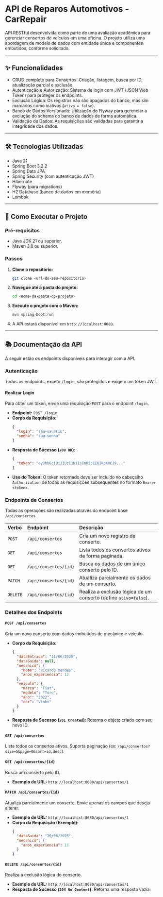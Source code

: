 # API de Reparos Automotivos - CarRepair

API RESTful desenvolvida como parte de uma avaliação acadêmica para gerenciar consertos de veículos em uma oficina. O projeto utiliza uma abordagem de modelo de dados com entidade única e componentes embutidos, conforme solicitado.

---

## ✨ Funcionalidades

- CRUD completo para Consertos: Criação, listagem, busca por ID, atualização parcial e exclusão.
- Autenticação e Autorização: Sistema de login com JWT (JSON Web Token) para proteger os endpoints.
- Exclusão Lógica: Os registros não são apagados do banco, mas sim marcados como inativos (`ativo = false`).
- Banco de Dados Versionado: Utilização do Flyway para gerenciar a evolução do schema do banco de dados de forma automática.
- Validação de Dados: As requisições são validadas para garantir a integridade dos dados.

---

## 🛠️ Tecnologias Utilizadas

- Java 21
- Spring Boot 3.2.2
- Spring Data JPA
- Spring Security (com autenticação JWT)
- Hibernate
- Flyway (para migrations)
- H2 Database (banco de dados em memória)
- Lombok

---

## 🚀 Como Executar o Projeto

### Pré-requisitos
- Java JDK 21 ou superior.
- Maven 3.8 ou superior.

### Passos
1.  **Clone o repositório:**
    ```bash
    git clone <url-do-seu-repositorio>
    ```
2.  **Navegue até a pasta do projeto:**
    ```bash
    cd <nome-da-pasta-do-projeto>
    ```
3.  **Execute o projeto com o Maven:**
    ```bash
    mvn spring-boot:run
    ```
4.  A API estará disponível em `http://localhost:8080`.

---

## 📚 Documentação da API

A seguir estão os endpoints disponíveis para interagir com a API.

### Autenticação
Todos os endpoints, exceto `/login`, são protegidos e exigem um token JWT.

#### **Realizar Login**
Para obter um token, envie uma requisição `POST` para o endpoint `/login`.

* **Endpoint:** `POST /login`
* **Corpo da Requisição:**
    ```json
    {
      "login": "seu-usuario",
      "senha": "sua-senha"
    }
    ```
* **Resposta de Sucesso (`200 OK`):**
    ```json
    {
      "token": "eyJhbGciOiJIUzI1NiIsInR5cCI6IkpXVCJ9..."
    }
    ```
* **Uso do Token:** O token retornado deve ser incluído no cabeçalho `Authorization` de todas as requisições subsequentes no formato `Bearer <token>`.

### Endpoints de Consertos
Todas as operações são realizadas através do endpoint base `/api/consertos`.

| Verbo | Endpoint | Descrição |
| :--- | :--- | :--- |
| `POST` | `/api/consertos` | Cria um novo registro de conserto. |
| `GET` | `/api/consertos` | Lista todos os consertos ativos de forma paginada. |
| `GET` | `/api/consertos/{id}` | Busca os dados de um único conserto pelo ID. |
| `PATCH` | `/api/consertos/{id}` | Atualiza parcialmente os dados de um conserto. |
| `DELETE`| `/api/consertos/{id}` | Realiza a exclusão lógica de um conserto (define `ativo=false`).|

### Detalhes dos Endpoints

#### `POST /api/consertos`
Cria um novo conserto com dados embutidos de mecânico e veículo.

* **Corpo da Requisição:**
    ```json
    {
      "dataEntrada": "11/06/2025",
      "dataSaida": null,
      "mecanico": {
        "nome": "Ricardo Mendes",
        "anos_experiencia": 12
      },
      "veiculo": {
        "marca": "Fiat",
        "modelo": "Toro",
        "ano": "2022",
        "cor": "Vinho"
      }
    }
    ```
* **Resposta de Sucesso (`201 Created`):** Retorna o objeto criado com seu novo ID.

#### `GET /api/consertos`
Lista todos os consertos ativos. Suporta paginação (ex: `/api/consertos?size=5&page=0&sort=id,desc`).

#### `GET /api/consertos/{id}`
Busca um conserto pelo ID.
* **Exemplo de URL:** `http://localhost:8080/api/consertos/1`

#### `PATCH /api/consertos/{id}`
Atualiza parcialmente um conserto. Envie apenas os campos que deseja alterar.
* **Exemplo de URL:** `http://localhost:8080/api/consertos/1`
* **Corpo da Requisição (Exemplo):**
    ```json
    {
      "dataSaida": "20/06/2025",
      "mecanico": {
        "anos_experiencia": 13
      }
    }
    ```

#### `DELETE /api/consertos/{id}`
Realiza a exclusão lógica do conserto.
* **Exemplo de URL:** `http://localhost:8080/api/consertos/1`
* **Resposta de Sucesso (`204 No Content`):** Retorna uma resposta vazia.
